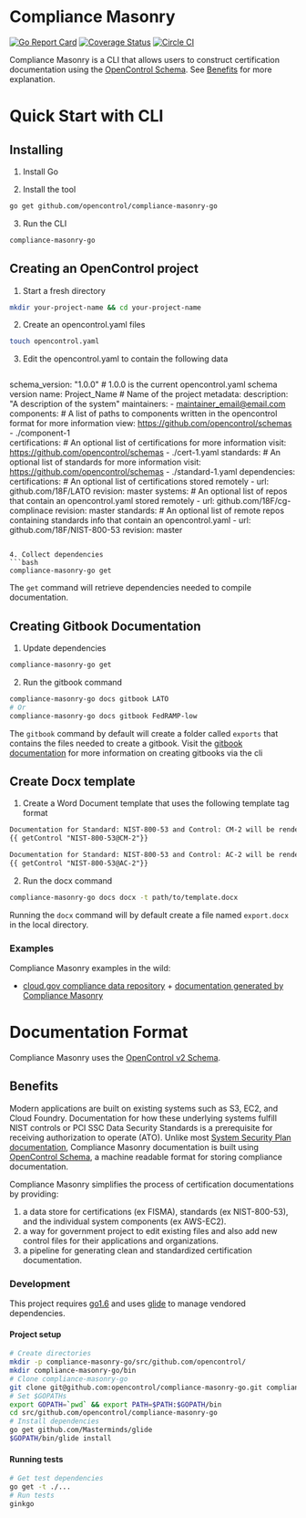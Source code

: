 # Compliance Masonry
[![Go Report Card](https://goreportcard.com/badge/github.com/opencontrol/compliance-masonry-go)](https://goreportcard.com/report/github.com/opencontrol/compliance-masonry-go)
[![Coverage Status](https://coveralls.io/repos/github/opencontrol/compliance-masonry-go/badge.svg?branch=master)](https://coveralls.io/github/opencontrol/compliance-masonry-go?branch=master)
[![Circle CI](https://circleci.com/gh/opencontrol/compliance-masonry-go/tree/master.svg?style=svg)](https://circleci.com/gh/opencontrol/compliance-masonry-go/tree/master)

Compliance Masonry is a CLI that allows users to construct certification documentation using the [OpenControl Schema](https://github.com/opencontrol/schemas). See [Benefits](#benefits) for more explanation.

# Quick Start with CLI

## Installing
1. Install Go

2. Install the tool
  ```bash
  go get github.com/opencontrol/compliance-masonry-go
  ```
3. Run the CLI
  ```bash
  compliance-masonry-go
  ```


## Creating an OpenControl project
1. Start a fresh directory
  ```bash
  mkdir your-project-name && cd your-project-name
  ```
2. Create an opencontrol.yaml files
  ```bash
  touch opencontrol.yaml
  ```
3. Edit the opencontrol.yaml to contain the following data  
   ```yaml
  schema_version: "1.0.0" # 1.0.0 is the current opencontrol.yaml schema version
  name: Project_Name # Name of the project
  metadata:
    description: "A description of the system"
    maintainers:
      - maintainer_email@email.com
  components: # A list of paths to components written in the opencontrol format for more information view: https://github.com/opencontrol/schemas
    - ./component-1  
  certifications: # An optional list of certifications for more information visit: https://github.com/opencontrol/schemas
    - ./cert-1.yaml
  standards: # An optional list of standards for more information visit: https://github.com/opencontrol/schemas
    - ./standard-1.yaml
  dependencies:
    certifications: # An optional list of certifications stored remotely
      - url: github.com/18F/LATO
        revision: master
    systems:  # An optional list of repos that contain an opencontrol.yaml stored remotely
      - url: github.com/18F/cg-complinace
        revision: master
    standards:   # An optional list of remote repos containing standards info that contain an opencontrol.yaml
      - url: github.com/18F/NIST-800-53
        revision: master
  ```

4. Collect dependencies
  ```bash
  compliance-masonry-go get
  ```
  The `get` command will retrieve  dependencies needed to compile documentation.


## Creating Gitbook Documentation
1. Update dependencies
  ```bash
  compliance-masonry-go get
  ```
2. Run the gitbook command
  ```bash
  compliance-masonry-go docs gitbook LATO
  # Or
  compliance-masonry-go docs gitbook FedRAMP-low
  ```

The `gitbook` command by default will create a folder called `exports` that contains the files needed to create a gitbook. Visit the [gitbook documentation](https://github.com/GitbookIO/gitbook-cli) for more information on creating gitbooks via the cli

## Create Docx template
1. Create a Word Document template that uses the following template tag format  

  ```txt
  Documentation for Standard: NIST-800-53 and Control: CM-2 will be rendered below
  {{ getControl "NIST-800-53@CM-2"}}

  Documentation for Standard: NIST-800-53 and Control: AC-2 will be rendered below
  {{ getControl "NIST-800-53@AC-2"}}
  ```
2. Run the docx command
  ```bash
  compliance-masonry-go docs docx -t path/to/template.docx
  ```
  Running the `docx` command will by default create a file named `export.docx` in the local directory.


### Examples
Compliance Masonry examples in the wild:
* [cloud.gov compliance data repository](https://github.com/18F/cg-compliance) + [documentation generated by Compliance Masonry](https://compliance.cloud.gov/)

# Documentation Format
Compliance Masonry uses the [OpenControl v2 Schema](https://github.com/opencontrol/schemas).

## Benefits
Modern applications are built on existing systems such as S3, EC2, and Cloud Foundry. Documentation for how these underlying systems fulfill NIST controls or PCI SSC Data Security Standards is a prerequisite for receiving authorization to operate (ATO). Unlike most [System Security Plan documentation](http://csrc.nist.gov/publications/nistpubs/800-18-Rev1/sp800-18-Rev1-final.pdf), Compliance Masonry documentation is built using [OpenControl Schema](https://github.com/opencontrol/schemas), a machine readable format for storing compliance documentation.

Compliance Masonry simplifies the process of certification documentations by providing:
1. a data store for certifications (ex FISMA), standards (ex NIST-800-53), and the individual system components (ex AWS-EC2).
2. a way for government project to edit existing files and also add new control files for their applications and organizations.
3. a pipeline for generating clean and standardized certification documentation.

### Development
This project requires [go1.6](https://github.com/moovweb/gvm) and uses [glide](https://github.com/Masterminds/glide) to manage vendored dependencies.

#### Project setup
```bash
# Create directories
mkdir -p compliance-masonry-go/src/github.com/opencontrol/
mkdir compliance-masonry-go/bin
# Clone compliance-masonry-go
git clone git@github.com:opencontrol/compliance-masonry-go.git compliance-masonry-go/src/github.com/opencontrol/
# Set $GOPATHs
export GOPATH=`pwd` && export PATH=$PATH:$GOPATH/bin
cd src/github.com/opencontrol/compliance-masonry-go
# Install dependencies
go get github.com/Masterminds/glide
$GOPATH/bin/glide install
```

#### Running tests
```bash
# Get test dependencies
go get -t ./...
# Run tests
ginkgo
```
